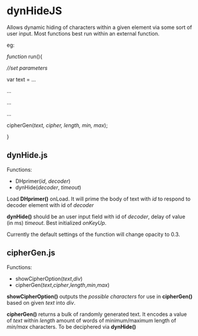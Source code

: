 # dynHideJS
Allows dynamic hiding of characters within a given element via some sort of user input.
Most functions best run within an external function.

eg:

*function* run(){

*//set parameters*

var text = ...

...

...

...

cipherGen(*text, cipher, length, min, max*);

}

## dynHide.js
Functions:

* DHprimer(*id*, *decoder*)
* dynHide(*decoder*, *timeout*)

Load **DHprimer()** onLoad. It will prime the body of text with *id* to respond to decoder element with id of *decoder*

**dynHide()** should be an user input field with id of *decoder*, delay of value (in ms) *timeout*. Best initialized *onKeyUp*.

Currently the default settings of the function will change opacity to 0.3.

## cipherGen.js
Functions:

* showCipherOption(*text*,*div*)
* cipherGen(*text*,*cipher*,*length*,*min*,*max*)

**showCipherOption()** outputs the *possible characters* for use in **cipherGen()** based on given *text* into *div*.

**cipherGen()** returns a bulk of randomly generated text.
It encodes a value of *text* within *length* amount of words of minimum/maximum length of *min/max* characters.
To be deciphered via **dynHide()**
